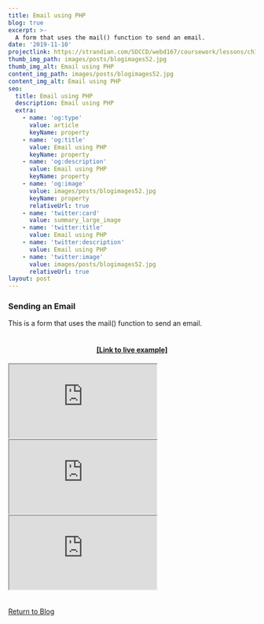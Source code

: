 ```yaml
---
title: Email using PHP
blog: true
excerpt: >-
  A form that uses the mail() function to send an email.
date: '2019-11-10'
projectlink: https://strandian.com/SDCCD/webd167/coursework/lessons/ch11/email.php
thumb_img_path: images/posts/blogimages52.jpg
thumb_img_alt: Email using PHP
content_img_path: images/posts/blogimages52.jpg
content_img_alt: Email using PHP
seo:
  title: Email using PHP
  description: Email using PHP
  extra:
    - name: 'og:type'
      value: article
      keyName: property
    - name: 'og:title'
      value: Email using PHP
      keyName: property
    - name: 'og:description'
      value: Email using PHP
      keyName: property
    - name: 'og:image'
      value: images/posts/blogimages52.jpg
      keyName: property
      relativeUrl: true
    - name: 'twitter:card'
      value: summary_large_image
    - name: 'twitter:title'
      value: Email using PHP
    - name: 'twitter:description'
      value: Email using PHP
    - name: 'twitter:image'
      value: images/posts/blogimages52.jpg
      relativeUrl: true
layout: post
---
```


### Sending an Email
This is a form that uses the mail() function to send an email.
<br/>
<br/>
<h4 align="center"><a href="https://strandian.com/SDCCD/webd167/coursework/lessons/ch11/email.php" target="_blank">[Link to live example]</a></h4>
<div id="hideweb1">
  <div class="thumbnail-container" title="Web Development Portfolio"><a href="https://strandian.com/SDCCD/webd167/coursework/lessons/ch11/email.php" target="_blank">
    <div class="thumbnail">
      <iframe sandbox src="https://strandian.com/SDCCD/webd167/coursework/lessons/ch11/email.php" onload="this.style.opacity = 1"></iframe>
    </div>
    </a> </div>
</div>
<div id="hideweb2">
  <div class="thumbnail-container" title="Web Development Portfolio"><a href="https://strandian.com/SDCCD/webd167/coursework/lessons/ch11/email.php" target="_blank">
    <div class="thumbnail">
      <iframe sandbox src="https://strandian.com/SDCCD/webd167/coursework/lessons/ch11/email.php" onload="this.style.opacity = 1"></iframe>
    </div>
    </a> </div>
</div>
<div id="hideweb3">
  <div class="thumbnail-container" title="Web Development Portfolio"><a href="https://strandian.com/SDCCD/webd167/coursework/lessons/ch11/email.php" target="_blank">
    <div class="thumbnail">
      <iframe sandbox src="https://strandian.com/SDCCD/webd167/coursework/lessons/ch11/email.php" onload="this.style.opacity = 1"></iframe>
    </div>
    </a> </div>
</div>

<!-- Lorem ipsum dolor sit amet, consectetur adipiscing elit, sed do eiusmod tempor incididunt ut labore et dolore magna aliqua. Arcu ac tortor dignissim convallis. Enim lobortis scelerisque fermentum dui faucibus. Arcu bibendum at varius vel. In arcu cursus euismod quis viverra nibh cras pulvinar mattis.

<p class="codepen" data-height="300" data-default-tab="html,result" data-slug-hash="ZEXyOEj" data-user="strandian" style="height: 300px; box-sizing: border-box; display: flex; align-items: center; justify-content: center; border: 2px solid; margin: 1em 0; padding: 1em;">
  <span>See the Pen <a href="https://codepen.io/strandian/pen/ZEXyOEj">
  Calculator with JavaScript</a> by Ian Strand (<a href="https://codepen.io/strandian">@strandian</a>)
  on <a href="https://codepen.io">CodePen</a>.</span>
</p> -->

<br />
<br />
<a class="button" href="/blog/">
  Return to Blog
</a>

<script async src="https://cpwebassets.codepen.io/assets/embed/ei.js"></script>